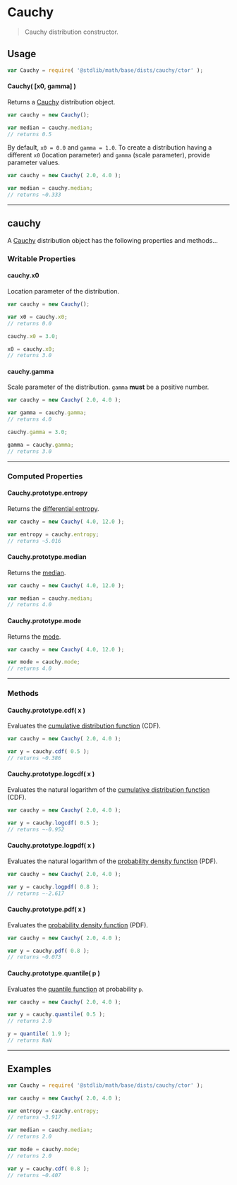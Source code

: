 # Cauchy

> Cauchy distribution constructor.

<!-- Section to include introductory text. Make sure to keep an empty line after the intro `section` element and another before the `/section` close. -->

<section class="intro">

</section>

<!-- /.intro -->

<!-- Package usage documentation. -->

<section class="usage">

## Usage

```javascript
var Cauchy = require( '@stdlib/math/base/dists/cauchy/ctor' );
```

#### Cauchy( \[x0, gamma] )

Returns a [Cauchy][cauchy-distribution] distribution object.

```javascript
var cauchy = new Cauchy();

var median = cauchy.median;
// returns 0.5
```

By default, `x0 = 0.0` and `gamma = 1.0`. To create a distribution having a different `x0` (location parameter) and `gamma` (scale parameter), provide parameter values.

```javascript
var cauchy = new Cauchy( 2.0, 4.0 );

var median = cauchy.median;
// returns ~0.333
```

* * *

## cauchy

A [Cauchy][cauchy-distribution] distribution object has the following properties and methods...

### Writable Properties

#### cauchy.x0

Location parameter of the distribution.

```javascript
var cauchy = new Cauchy();

var x0 = cauchy.x0;
// returns 0.0

cauchy.x0 = 3.0;

x0 = cauchy.x0;
// returns 3.0
```

#### cauchy.gamma

Scale parameter of the distribution. `gamma` **must** be a positive number.

```javascript
var cauchy = new Cauchy( 2.0, 4.0 );

var gamma = cauchy.gamma;
// returns 4.0

cauchy.gamma = 3.0;

gamma = cauchy.gamma;
// returns 3.0
```

* * *

### Computed Properties

#### Cauchy.prototype.entropy

Returns the [differential entropy][entropy].

```javascript
var cauchy = new Cauchy( 4.0, 12.0 );

var entropy = cauchy.entropy;
// returns ~5.016
```

#### Cauchy.prototype.median

Returns the [median][median].

```javascript
var cauchy = new Cauchy( 4.0, 12.0 );

var median = cauchy.median;
// returns 4.0
```

#### Cauchy.prototype.mode

Returns the [mode][mode].

```javascript
var cauchy = new Cauchy( 4.0, 12.0 );

var mode = cauchy.mode;
// returns 4.0
```

* * *

### Methods

#### Cauchy.prototype.cdf( x )

Evaluates the [cumulative distribution function][cdf] (CDF).

```javascript
var cauchy = new Cauchy( 2.0, 4.0 );

var y = cauchy.cdf( 0.5 );
// returns ~0.386
```

#### Cauchy.prototype.logcdf( x )

Evaluates the natural logarithm of the [cumulative distribution function][cdf] (CDF).

```javascript
var cauchy = new Cauchy( 2.0, 4.0 );

var y = cauchy.logcdf( 0.5 );
// returns ~-0.952
```

#### Cauchy.prototype.logpdf( x )

Evaluates the natural logarithm of the [probability density function][pdf] (PDF).

```javascript
var cauchy = new Cauchy( 2.0, 4.0 );

var y = cauchy.logpdf( 0.8 );
// returns ~-2.617
```

#### Cauchy.prototype.pdf( x )

Evaluates the [probability density function][pdf] (PDF).

```javascript
var cauchy = new Cauchy( 2.0, 4.0 );

var y = cauchy.pdf( 0.8 );
// returns ~0.073
```

#### Cauchy.prototype.quantile( p )

Evaluates the [quantile function][quantile-function] at probability `p`.

```javascript
var cauchy = new Cauchy( 2.0, 4.0 );

var y = cauchy.quantile( 0.5 );
// returns 2.0

y = quantile( 1.9 );
// returns NaN
```

</section>

<!-- /.usage -->

<!-- Package usage notes. Make sure to keep an empty line after the `section` element and another before the `/section` close. -->

<section class="notes">

</section>

<!-- /.notes -->

<!-- Package usage examples. -->

* * *

<section class="examples">

## Examples

```javascript
var Cauchy = require( '@stdlib/math/base/dists/cauchy/ctor' );

var cauchy = new Cauchy( 2.0, 4.0 );

var entropy = cauchy.entropy;
// returns ~3.917

var median = cauchy.median;
// returns 2.0

var mode = cauchy.mode;
// returns 2.0

var y = cauchy.cdf( 0.8 );
// returns ~0.407
```

</section>

<!-- /.examples -->

<!-- Section to include cited references. If references are included, add a horizontal rule *before* the section. Make sure to keep an empty line after the `section` element and another before the `/section` close. -->

<section class="references">

</section>

<!-- /.references -->

<!-- Section for all links. Make sure to keep an empty line after the `section` element and another before the `/section` close. -->

<section class="links">

[cauchy-distribution]: https://en.wikipedia.org/wiki/Cauchy_distribution

[cdf]: https://en.wikipedia.org/wiki/Cumulative_distribution_function

[pdf]: https://en.wikipedia.org/wiki/Probability_density_function

[quantile-function]: https://en.wikipedia.org/wiki/Quantile_function

[entropy]: https://en.wikipedia.org/wiki/Entropy_%28information_theory%29

[median]: https://en.wikipedia.org/wiki/Median

[mode]: https://en.wikipedia.org/wiki/Mode_%28statistics%29

</section>

<!-- /.links -->
